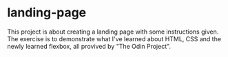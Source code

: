 # landing-page

This project is about creating a landing page with some instructions given.
The exercise is to demonstrate what I've learned about HTML, CSS and the newly learned flexbox, all provived by "The Odin Project".